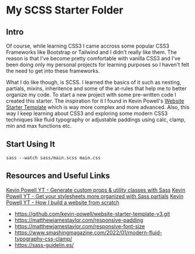 # My SCSS Starter Folder

## Intro

Of course, while learning CSS3 I came accross some popular CSS3 Frameworks like Bootstrap or Tailwind and I didn't really like them. The reason is that I've become pretty comfortable with vanilla CSS3 and I've been doing only my personal projects for learning purposes so I haven't felt the need to get into these frameworks.

What I do like though, is SCSS. I learned the basics of it such as nesting, partials, mixins, inheritence and some of the at-rules
that help me to better organize my code. To start a new project with some pre-written code I created this starter. The inspiration for it I found in Kevin Powell's [Website Starter Template](https://github.com/kevin-powell/website-starter-template-v3) which is way more complex and more advanced.
Also, this way I keep learning about CSS3 and exploring some modern CSS3 techniques like fluid typography or adjustable paddings using calc, clamp, min and max functions etc.

## Start Using It

`sass --watch sass/main.scss main.css`

## Resources and Useful Links

[Kevin Powell YT - Generate custom props & utility classes with Sass](https://www.youtube.com/watch?v=gP8yFWCTr7Q)
[Kevin Powell YT - Get your stylesheets more organized with Sass partials](https://www.youtube.com/watch?v=9Ld-aOKsEDk)
[Kevin Powell YT - How I build a website from scratch](https://www.youtube.com/watch?v=IGVWLd3P8ig)

- https://github.com/kevin-powell/website-starter-template-v3.git
- https://matthewjamestaylor.com/responsive-padding
- https://matthewjamestaylor.com/responsive-font-size
- https://www.smashingmagazine.com/2022/01/modern-fluid-typography-css-clamp/
- https://sass-guidelin.es/
